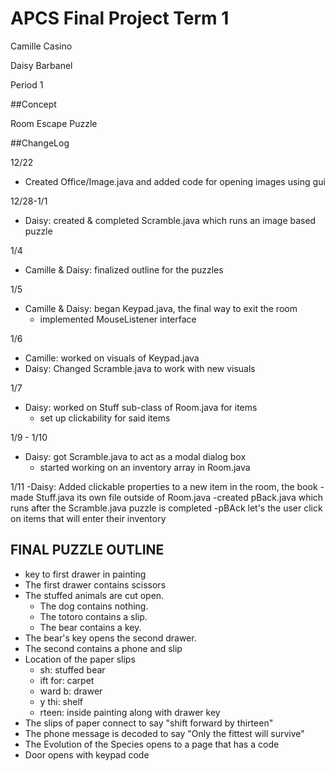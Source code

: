 APCS Final Project Term 1
===

Camille Casino

Daisy Barbanel

Period 1

##Concept

Room Escape Puzzle

##ChangeLog

12/22
- Created Office/Image.java and added code for opening images using gui

12/28-1/1
- Daisy: created & completed Scramble.java which runs an image based puzzle

1/4
- Camille & Daisy: finalized outline for the puzzles

1/5
- Camille & Daisy: began Keypad.java, the final way to exit the room
  - implemented MouseListener interface

1/6
- Camille: worked on visuals of Keypad.java
- Daisy: Changed Scramble.java to work with new visuals

1/7
- Daisy: worked on Stuff sub-class of Room.java for items
  - set up clickability for said items

1/9 - 1/10
- Daisy: got Scramble.java to act as a modal dialog box
  - started working on an inventory array in Room.java

1/11
-Daisy: Added clickable properties to a new item in the room, the book
  -made Stuff.java its own file outside of Room.java
  -created pBack.java which runs after the Scramble.java puzzle is completed
    -pBAck let's the user click on items that will enter their inventory

## FINAL PUZZLE OUTLINE

- key to first drawer in painting
- The first drawer contains scissors
- The stuffed animals are cut open.
  - The dog contains nothing.
  - The totoro contains a slip.
  - The bear contains a key.
- The bear's key opens the second drawer.
- The second contains a phone and slip
- Location of the paper slips
  - sh: stuffed bear
  - ift for: carpet
  - ward b: drawer
  - y thi: shelf
  - rteen: inside painting along with drawer key
- The slips of paper connect to say "shift forward by thirteen"
- The phone message is decoded to say "Only the fittest will survive"
- The Evolution of the Species opens to a page that has a code
- Door opens with keypad code
